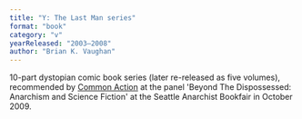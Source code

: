 ```yaml
---
title: "Y: The Last Man series"
format: "book"
category: "v"
yearReleased: "2003–2008"
author: "Brian K. Vaughan"
---
```

10-part dystopian comic book series (later re-released as  five volumes), recommended by <a href="http://nwsfsnews.blogspot.com/2009/10/i-wanna-read-sf-anarchy.html"> Common Action</a> at the panel 'Beyond The Dispossessed: Anarchism and Science  Fiction' at the Seattle Anarchist Bookfair in October 2009.
 
